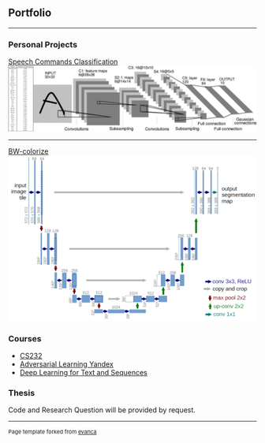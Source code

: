 ## Portfolio

---

### Personal Projects

[Speech Commands Classification](https://github.com/itamar-saraf/Speech-Commands-Classification)
<img src="images/spc.png?raw=true"/>

---
[BW-colorize](https://github.com/itamar-saraf/BW-colorize)
<img src="images/u-net-architecture.png?raw=true"/>


### Courses

- [CS232](https://github.com/itamar-saraf/cs231n)
- [Adversarial Learning Yandex](https://github.com/moshenas/Adverserial_Learning_Yandex)
- [Deep Learning for Text and Sequences](https://github.com/itamar-saraf/Deep-Learning-for-Text-and-Sequences)



### Thesis

Code and Research Question will be provided by request.


---
<p style="font-size:11px">Page template forked from <a href="https://github.com/evanca/quick-portfolio">evanca</a></p>
<!-- Remove above link if you don't want to attibute -->
